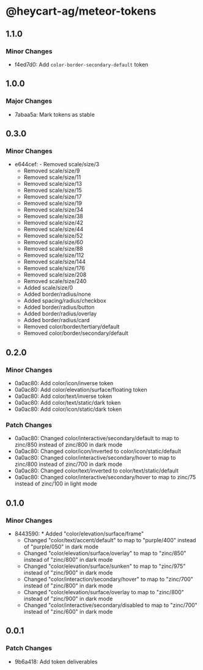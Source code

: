 # @heycart-ag/meteor-tokens

## 1.1.0

### Minor Changes

- f4ed7d0: Add `color-border-secondary-default` token

## 1.0.0

### Major Changes

- 7abaa5a: Mark tokens as stable

## 0.3.0

### Minor Changes

- e644cef: - Removed scale/size/3
  - Removed scale/size/9
  - Removed scale/size/11
  - Removed scale/size/13
  - Removed scale/size/15
  - Removed scale/size/17
  - Removed scale/size/19
  - Removed scale/size/34
  - Removed scale/size/38
  - Removed scale/size/42
  - Removed scale/size/44
  - Removed scale/size/52
  - Removed scale/size/60
  - Removed scale/size/88
  - Removed scale/size/112
  - Removed scale/size/144
  - Removed scale/size/176
  - Removed scale/size/208
  - Removed scale/size/240
  - Added scale/size/0
  - Added border/radius/none
  - Added spacing/radius/checkbox
  - Added border/radius/button
  - Added border/radius/overlay
  - Added border/radius/card
  - Removed color/border/tertiary/default
  - Removed color/border/secondary/default

## 0.2.0

### Minor Changes

- 0a0ac80: Add color/icon/inverse token
- 0a0ac80: Add color/elevation/surface/floating token
- 0a0ac80: Add color/text/inverse token
- 0a0ac80: Add color/text/static/dark token
- 0a0ac80: Add color/icon/static/dark token

### Patch Changes

- 0a0ac80: Changed color/interactive/secondary/default to map to zinc/850 instead of zinc/800 in dark mode
- 0a0ac80: Changed color/icon/inverted to color/icon/static/default
- 0a0ac80: Changed color/interactive/secondary/hover to map to zinc/800 instead of zinc/700 in dark mode
- 0a0ac80: Changed color/text/inverted to color/text/static/default
- 0a0ac80: Changed color/interactive/secondary/hover to map to zinc/75 instead of zinc/100 in light mode

## 0.1.0

### Minor Changes

- 8443590: \* Added "color/elevation/surface/frame"
  - Changed "color/text/accent/default" to map to "purple/400" instead of "purple/050" in dark mode
  - Changed "color/elevation/surface/overlay" to map to "zinc/850" instead of "zinc/800" in dark mode
  - Changed "color/elevation/surface/sunken" to map to "zinc/975" instead of "zinc/900" in dark mode
  - Changed "color/interaction/secondary/hover" to map to "zinc/700" instead of "zinc/800" in dark mode
  - Changed "color/elevation/surface/overlay to map to "zinc/800" instead of "zinc/900" in dark mode
  - Changed "color/interactive/secondary/disabled to map to "zinc/700" instead of "zinc/600" in dark mode

## 0.0.1

### Patch Changes

- 9b6a418: Add token deliverables
